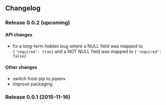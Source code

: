 ## Changelog

### Release 0.0.2 (upcoming)

#### API changes

* fix a long-term hidden bug where a NULL field was mapped to
  `{'required': true}` and a NOT NULL field was mapped to
  `{'required': false}`

#### Other changes


* switch from pip to pipenv
* improve packaging

### Release 0.0.1 (2015-11-16)

